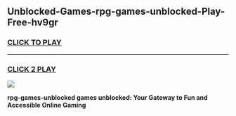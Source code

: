 
## Unblocked-Games-rpg-games-unblocked-Play-Free-hv9gr
<h3>
<a href="https://premium76.site?title=rpg-games-unblocked&ref=18A">CLICK TO PLAY</a></h3>
<hr>

<h3>
<a href="https://premium76.site?title=rpg-games-unblocked&ref=18A">CLICK 2 PLAY</a>
  
</h3>

<a href="https://premium76.site?title=rpg-games-unblocked&ref=18A"><img src="https://clearcache.store/games.png"></a>


**rpg-games-unblocked games unblocked: Your Gateway to Fun and Accessible Online Gaming**
